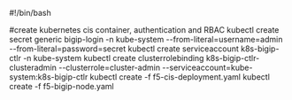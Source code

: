 #!/bin/bash

#create kubernetes cis container, authentication and RBAC
kubectl create secret generic bigip-login -n kube-system --from-literal=username=admin --from-literal=password=secret
kubectl create serviceaccount k8s-bigip-ctlr -n kube-system
kubectl create clusterrolebinding k8s-bigip-ctlr-clusteradmin --clusterrole=cluster-admin --serviceaccount=kube-system:k8s-bigip-ctlr
kubectl create -f f5-cis-deployment.yaml
kubectl create -f f5-bigip-node.yaml